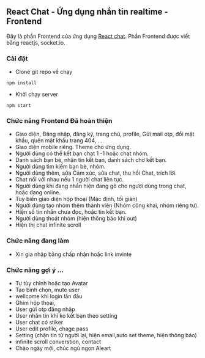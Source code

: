 ## React Chat - Ứng dụng nhắn tin realtime - Frontend

Đây là phần Frontend của ứng dụng [React chat]("http://localhost:3000/"). Phần Frontend được viết bằng reactjs, socket.io.


### Cài đặt
* Clone git repo về chạy
```
npm install
```
* Khởi chạy server
```
npm start
```

### Chức năng Frontend Đã hoàn thiện

* Giao diện, Đăng nhập, đăng ký, trang chủ, profile, Gửi mail otp, đổi mật khẩu, quên mật khẩu trang 404, ...
* Giao diện mobile riêng. Theme cho ứng dụng.
* Người dùng có thể kết bạn chat 1 -1 hoặc chat nhóm.
* Danh sách bạn bè, nhận tin kết bạn, danh sách chờ kết bạn.
* Người dùng tìm kiếm bạn bè, nhóm.
* Người dùng thêm, sửa Cảm xúc, sửa chat, thu hồi Chat, trích lời.
* Chat nối với nhau nếu 1 người chat liên tục.
* Người dùng khi đang nhắn hiện đang gõ cho người dùng trong chat, hoặc đang online.
* Tùy biến giao diện hộp thoại (Mặc định, tối giản)
* Người dùng tạo nhóm thêm thành viên (Nhóm công khai, nhóm riêng tư).
* Hiện số tin nhắn chưa đọc, hoặc tin kết bạn.
* Người dùng thoát nhóm (hiện thông báo khi out)
* Hiện thị chat infinite scroll


### Chức năng đang làm
* Xin gia nhập bằng chấp nhận hoặc link invinte

### Chức năng gợi ý ...
* Tự tùy chỉnh hoặc tạo Avatar
* Tạo bình chọn, mute user
* wellcome khi login lần đầu 
* Ghim hộp thọai,
* User gửi otp đăng nhập
* User nhắn tin khi ko kết bạn theo setting
* User chat có stiker
* User edit profile, chage pass
* Setting (chặn tin từ người lại, hiện email,auto set theme, hiện thông báo)
* infinite scroll converstion, contact
* Chào ngày mới, chúc ngủ ngon Aleart






